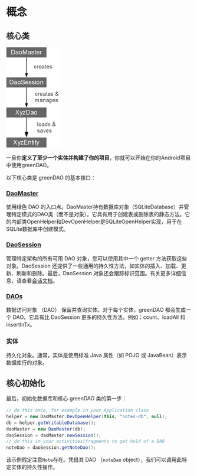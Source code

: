 # 概念

## 核心类

![核心类](Core-Classes.webp)

一旦你**定义了至少一个实体并构建了你的项目**，你就可以开始在你的Android项目中使用greenDAO。

以下核心类是 greenDAO 的基本接口：

### [DaoMaster](http://greenrobot.org/files/greendao/javadoc/current/org/greenrobot/greendao/AbstractDaoMaster.html)

使用绿色 DAO 的入口点。DaoMaster持有数据库对象（SQLiteDatabase）并管理特定模式的DAO类（而不是对象）。它具有用于创建表或删除表的静态方法。它的内部类OpenHelper和DevOpenHelper是SQLiteOpenHelper实现，用于在SQLite数据库中创建模式。

### [DaoSession](http://greenrobot.org/files/greendao/javadoc/current/org/greenrobot/greendao/AbstractDaoSession.html)

管理特定架构的所有可用 DAO 对象，您可以使用其中一个 getter 方法获取这些对象。DaoSession 还提供了一些通用的持久性方法，如实体的插入、加载、更新、刷新和删除。最后，DaoSession 对象还会跟踪标识范围。有关更多详细信息，请查看[会话文档](http://greenrobot.org/greendao/documentation/sessions/ "Sessions")。

### [DAOs](http://greenrobot.org/files/greendao/javadoc/current/org/greenrobot/greendao/AbstractDao.html)

数据访问对象 （DAO） 保留并查询实体。对于每个实体，greenDAO 都会生成一个 DAO。它具有比 DaoSession 更多的持久性方法，例如：count、loadAll 和 insertInTx。

### 实体

持久化对象。通常，实体是使用标准 Java 属性（如 POJO 或 JavaBean）表示数据库行的对象。

## 核心初始化

最后，初始化数据库和核心 greenDAO 类的第一步：

```java
// do this once, for example in your Application class
helper = new DaoMaster.DevOpenHelper(this, "notes-db", null);
db = helper.getWritableDatabase();
daoMaster = new DaoMaster(db);
daoSession = daoMaster.newSession();
// do this in your activities/fragments to get hold of a DAO
noteDao = daoSession.getNoteDao();
```

该示例假定注意`Note`存在。凭借其 DAO （`noteDao` object），我们可以调用此特定实体的持久性操作。
